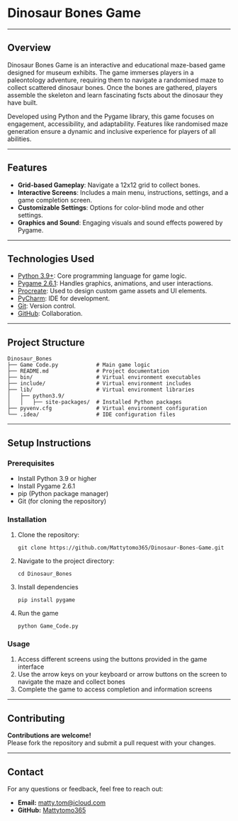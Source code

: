 # Dinosaur Bones Game

---

## Overview

Dinosaur Bones Game is an interactive and educational maze-based game designed for museum exhibits. The game immerses players in a paleontology adventure, requiring them to navigate a randomised maze to collect scattered dinosaur bones. Once the bones are gathered, players assemble the skeleton and learn fascinating fscts about the dinosaur they have built.

Developed using Python and the Pygame library, this game focuses on engagement, accessibility, and adaptability. Features like randomised maze generation ensure a dynamic and inclusive experience for players of all abilities.

---

## Features

- **Grid-based Gameplay**: Navigate a 12x12 grid to collect bones.
- **Interactive Screens**: Includes a main menu, instructions, settings, and a game completion screen.
- **Customizable Settings**: Options for color-blind mode and other settings.
- **Graphics and Sound**: Engaging visuals and sound effects powered by Pygame.

---

## Technologies Used
- [Python 3.9+](https://www.python.org): Core programming language for game logic.
- [Pygame 2.6.1](https://www.pygame.org/news): Handles graphics, animations, and user interactions.
- [Procreate](https://procreate.com): Used to design custom game assets and UI elements.
- [PyCharm](https://www.jetbrains.com/pycharm/): IDE for development.
- [Git](https://git-scm.com): Version control.
- [GitHub](https://github.com): Collaboration.

---

## Project Structure
```
Dinosaur_Bones  
├── Game Code.py            # Main game logic  
├── README.md               # Project documentation  
├── bin/                    # Virtual environment executables  
├── include/                # Virtual environment includes  
├── lib/                    # Virtual environment libraries  
│   ├── python3.9/  
│   │   ├── site-packages/  # Installed Python packages  
├── pyvenv.cfg              # Virtual environment configuration  
└── .idea/                  # IDE configuration files
```
---

## Setup Instructions

### Prerequisites
- Install Python 3.9 or higher
- Install Pygame 2.6.1
- pip (Python package manager)
- Git (for cloning the repository)

### Installation
1. Clone the repository:

    ```
    git clone https://github.com/Mattytomo365/Dinosaur-Bones-Game.git
    ```

2. Navigate to the project directory:

    ```
    cd Dinosaur_Bones
    ```

3. Install dependencies

    ```
    pip install pygame
    ```

4. Run the game

    ```
    python Game_Code.py
    ```

### Usage
1. Access different screens using the buttons provided in the game interface
2. Use the arrow keys on your keyboard or arrow buttons on the screen to navigate the maze and collect bones
3. Complete the game to access completion and information screens

---

## Contributing
**Contributions are welcome!**\
Please fork the repository and submit a pull request with your changes.

---

## Contact
For any questions or feedback, feel free to reach out:
- **Email:** matty.tom@icloud.com
- **GitHub:** [Mattytomo365](https://github.com/Mattytomo365)